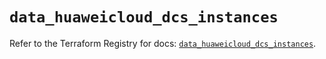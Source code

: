 # `data_huaweicloud_dcs_instances`

Refer to the Terraform Registry for docs: [`data_huaweicloud_dcs_instances`](https://registry.terraform.io/providers/huaweicloud/huaweicloud/1.71.1/docs/data-sources/dcs_instances).
